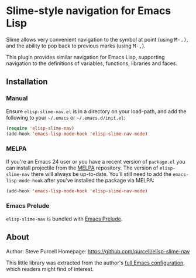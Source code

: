# Slime-style navigation for Emacs Lisp


Slime allows very convenient navigation to the symbol at point (using
<kbd>M-.)</kbd>, and the ability to pop back to previous marks (using <kbd>M-,</kbd>).

This plugin provides similar navigation for Emacs Lisp, supporting
navigation to the definitions of variables, functions, libraries and
faces.

## Installation

### Manual

Ensure `elisp-slime-nav.el` is in a directory on your load-path, and
add the following to your `~/.emacs` or `~/.emacs.d/init.el`:

``` lisp
(require 'elisp-slime-nav)
(add-hook 'emacs-lisp-mode-hook 'elisp-slime-nav-mode)
```

### MELPA

If you're an Emacs 24 user or you have a recent version of `package.el`
you can install projectile from the
[MELPA](http://melpa.milkbox.net) repository. The version of
`elisp-slime-nav` there will always be up-to-date. You'll still need to add
the `emacs-lisp-mode-hook` after you've installed the package via MELPA:

``` lisp
(add-hook 'emacs-lisp-mode-hook 'elisp-slime-nav-mode)
```

### Emacs Prelude

`elisp-slime-nav` is bundled with [Emacs Prelude](https://github.com/bbatsov/prelude). 

## About

Author: Steve Purcell <steve at sanityinc dot com>
Homepage: https://github.com/purcell/elisp-slime-nav

This little library was extracted from the author's
[full Emacs configuration](https://github.com/purcell/emacs.d), which
readers might find of interest.


